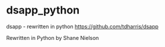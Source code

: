 # dsapp_python
dsapp - rewritten in python
https://github.com/tdharris/dsapp

Rewritten in Python by Shane Nielson
